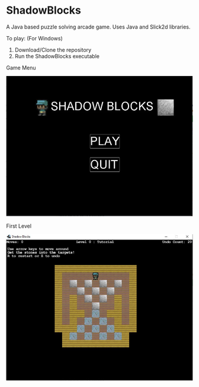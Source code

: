 # ShadowBlocks
A Java based puzzle solving arcade game.
Uses Java and Slick2d libraries.

To play: (For Windows)

1. Download/Clone the repository
2. Run the ShadowBlocks executable 

Game Menu

![alt text](images/mainGamePage.JPG)

First Level

![alt text](images/firstLevel.JPG)
